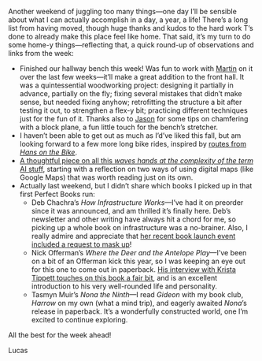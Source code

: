 Another weekend of juggling too many things—one day I’ll be sensible about what I can actually accomplish in a day, a year, a life! There’s a long list from having moved, though huge thanks and kudos to the hard work T’s done to already make this place feel like home. That said, it’s my turn to do some home-y things—reflecting that, a quick round-up of observations and links from the week:

- Finished our hallway bench this week! Was fun to work with [Martin](https://www.instagram.com/martinthornell/) on it over the last few weeks—it’ll make a great addition to the front hall. It was a quintessential woodworking project: designing it partially in advance, partially on the fly; fixing several mistakes that didn’t make sense, but needed fixing anyhow; retrofitting the structure a bit after testing it out, to strengthen a flex-y bit; practicing different techniques just for the fun of it. Thanks also to [Jason](https://www.instagram.com/jharveywoodworks/) for some tips on chamfering with a block plane, a fun little touch for the bench’s stretcher.
- I haven’t been able to get out as much as I’d’ve liked this fall, but am looking forward to a few more long bike rides, inspired by [routes from _Hans on the Bike_](https://hansonthebike.com/ottawa-cycling-maps/).
- [A thoughtful piece on all this _waves hands at the complexity of the term_ AI stuff](https://werd.io/2023/the-map-reduce-is-not-the-territory), starting with a reflection on two ways of using digital maps (like Google Maps) that was worth reading just on its own.
- Actually last weekend, but I didn’t share which books I picked up in that first Perfect Books run:
	- Deb Chachra’s _How Infrastructure Works_—I’ve had it on preorder since it was announced, and am thrilled it’s finally here. Deb’s newsletter and other writing have always hit a chord for me, so picking up a whole book on infrastructure was a no-brainer. Also, I really admire and appreciate that [her recent book launch event included a request to mask up](https://tinyletter.com/metafoundry/letters/metafoundry-78-infrastructure-is-my-love-language)!
	- Nick Offerman’s _Where the Deer and the Antelope Play_—I’ve been on a bit of an Offerman kick this year, so I was keeping an eye out for this one to come out in paperback. [His interview with Krista Tippett touches on this book a fair bit](https://onbeing.org/programs/nick-offerman-working-with-wood-and-the-meaning-of-life/), and is an excellent introduction to his very well-rounded life and personality. 
	- Tasmyn Muir’s _Nona the Ninth_—I read _Gideon_ with my book club, _Harrow_ on my own (what a mind trip), and eagerly awaited _Nona_’s release in paperback. It’s a wonderfully constructed world, one I’m excited to continue exploring.

All the best for the week ahead!

Lucas